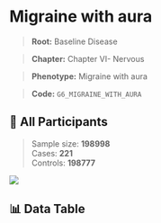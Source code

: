 # Migraine with aura

> **Root:** Baseline Disease  

> **Chapter:** Chapter VI- Nervous  

> **Phenotype:** Migraine with aura  

> **Code:** `G6_MIGRAINE_WITH_AURA`

## 🧪 All Participants  
> Sample size: **198998**  
> Cases: **221**  
> Controls: **198777**
<img src="/Sensitive/Figures/ALL/Incidence/G6_MIGRAINE_WITH_AURA.png"/>

## 📊 Data Table
<CsvTableMRF src="/Sensitive/Data/ALL/Incidence/COX_G6_MIGRAINE_WITH_AURA.csv"/>

